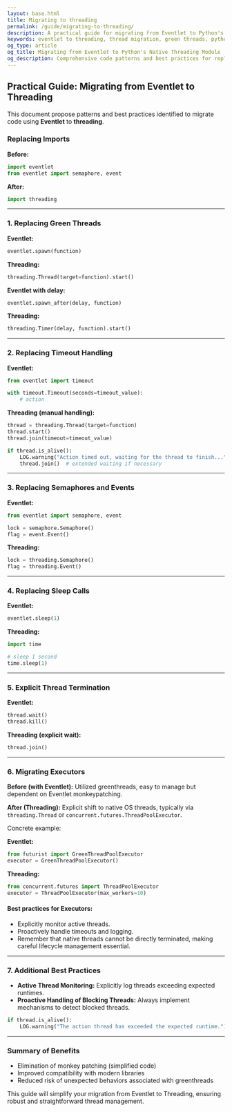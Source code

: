 ```yaml
---
layout: base.html
title: Migrating to threading
permalink: /guide/migrating-to-threading/
description: A practical guide for migrating from Eventlet to Python's native threading module. Learn code patterns, best practices, and specific techniques for replacing green threads with standard threads in your applications.
keywords: eventlet to threading, thread migration, green threads, python threading module, native threads, thread executors, thread pools
og_type: article
og_title: Migrating from Eventlet to Python's Native Threading Module
og_description: Comprehensive code patterns and best practices for replacing Eventlet's green threads with Python's standard threading in your applications.
---
```


## Practical Guide: Migrating from Eventlet to Threading

This document propose patterns and best practices identified
to migrate code using **Eventlet** to **threading**.

### Replacing Imports

**Before:**
```python
import eventlet
from eventlet import semaphore, event
```

**After:**
```python
import threading
```

---

### 1. Replacing Green Threads

**Eventlet:**
```python
eventlet.spawn(function)
```

**Threading:**
```python
threading.Thread(target=function).start()
```

**Eventlet with delay:**
```python
eventlet.spawn_after(delay, function)
```

**Threading:**
```python
threading.Timer(delay, function).start()
```

---

### 2. Replacing Timeout Handling

**Eventlet:**
```python
from eventlet import timeout

with timeout.Timeout(seconds=timeout_value):
    # action
```

**Threading (manual handling):**
```python
thread = threading.Thread(target=function)
thread.start()
thread.join(timeout=timeout_value)

if thread.is_alive():
    LOG.warning("Action timed out, waiting for the thread to finish...")
    thread.join()  # extended waiting if necessary
```

---

### 3. Replacing Semaphores and Events

**Eventlet:**
```python
from eventlet import semaphore, event

lock = semaphore.Semaphore()
flag = event.Event()
```

**Threading:**
```python
lock = threading.Semaphore()
flag = threading.Event()
```

---

### 4. Replacing Sleep Calls

**Eventlet:**
```python
eventlet.sleep(1)
```

**Threading:**
```python
import time

# sleep 1 second
time.sleep(1)
```

---

### 5. Explicit Thread Termination

**Eventlet:**
```python
thread.wait()
thread.kill()
```

**Threading (explicit wait):**
```python
thread.join()
```

---

### 6. Migrating Executors

**Before (with Eventlet):** Utilized greenthreads, easy to manage but dependent on Eventlet monkeypatching.

**After (Threading):** Explicit shift to native OS threads, typically via `threading.Thread` or `concurrent.futures.ThreadPoolExecutor`.

Concrete example:

**Eventlet:**
```python
from futurist import GreenThreadPoolExecutor
executor = GreenThreadPoolExecutor()
```

**Threading:**
```python
from concurrent.futures import ThreadPoolExecutor
executor = ThreadPoolExecutor(max_workers=10)
```

#### Best practices for Executors:
- Explicitly monitor active threads.
- Proactively handle timeouts and logging.
- Remember that native threads cannot be directly terminated, making careful lifecycle management essential.

---

### 7. Additional Best Practices

- **Active Thread Monitoring:** Explicitly log threads exceeding expected runtimes.
- **Proactive Handling of Blocking Threads:** Always implement mechanisms to detect blocked threads.

```python
if thread.is_alive():
    LOG.warning("The action thread has exceeded the expected runtime.")
```

---

### Summary of Benefits
- Elimination of monkey patching (simplified code)
- Improved compatibility with modern libraries
- Reduced risk of unexpected behaviors associated with greenthreads

This guide will simplify your migration from Eventlet to Threading, ensuring
robust and straightforward thread management.
